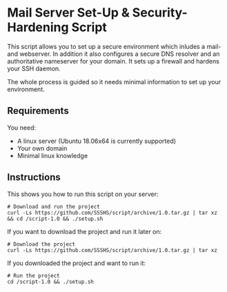 # Mail Server Set-Up & Security-Hardening Script

This script allows you to set up a secure environment which inludes a mail- and webserver. In addition it also configures a secure DNS resolver and an authoritative nameserver for your domain. It sets up a firewall and hardens your SSH daemon.

The whole process is guided so it needs minimal information to set up your environment.

## Requirements
You need:
* A linux server (Ubuntu 18.06x64 is currently supported)
* Your own domain
* Minimal linux knowledge

## Instructions
This shows you how to run this script on your server:
```
# Download and run the project
curl -Ls https://github.com/SSSHS/script/archive/1.0.tar.gz | tar xz && cd /script-1.0 && ./setup.sh
```
If you want to download the project and run it later on:
```
# Download the project
curl -Ls https://github.com/SSSHS/script/archive/1.0.tar.gz | tar xz
```
If you downloaded the project and want to run it:
```
# Run the project
cd /script-1.0 && ./setup.sh
```
